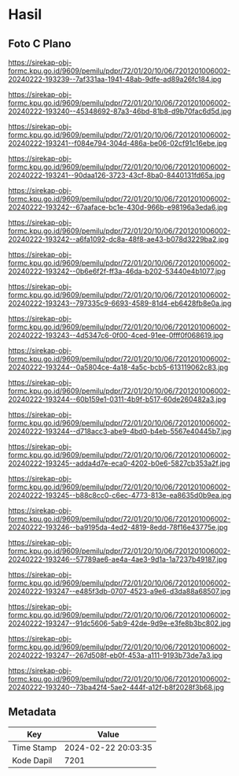 # Hasil

## Foto C Plano

https://sirekap-obj-formc.kpu.go.id/9609/pemilu/pdpr/72/01/20/10/06/7201201006002-20240222-193239--7af331aa-1941-48ab-9dfe-ad89a26fc184.jpg

https://sirekap-obj-formc.kpu.go.id/9609/pemilu/pdpr/72/01/20/10/06/7201201006002-20240222-193240--45348692-87a3-46bd-81b8-d9b70fac6d5d.jpg

https://sirekap-obj-formc.kpu.go.id/9609/pemilu/pdpr/72/01/20/10/06/7201201006002-20240222-193241--f084e794-304d-486a-be06-02cf91c16ebe.jpg

https://sirekap-obj-formc.kpu.go.id/9609/pemilu/pdpr/72/01/20/10/06/7201201006002-20240222-193241--90daa126-3723-43cf-8ba0-8440131fd65a.jpg

https://sirekap-obj-formc.kpu.go.id/9609/pemilu/pdpr/72/01/20/10/06/7201201006002-20240222-193242--67aaface-bc1e-430d-966b-e98196a3eda6.jpg

https://sirekap-obj-formc.kpu.go.id/9609/pemilu/pdpr/72/01/20/10/06/7201201006002-20240222-193242--a6fa1092-dc8a-48f8-ae43-b078d3229ba2.jpg

https://sirekap-obj-formc.kpu.go.id/9609/pemilu/pdpr/72/01/20/10/06/7201201006002-20240222-193242--0b6e6f2f-ff3a-46da-b202-53440e4b1077.jpg

https://sirekap-obj-formc.kpu.go.id/9609/pemilu/pdpr/72/01/20/10/06/7201201006002-20240222-193243--797335c9-6693-4589-81d4-eb6428fb8e0a.jpg

https://sirekap-obj-formc.kpu.go.id/9609/pemilu/pdpr/72/01/20/10/06/7201201006002-20240222-193243--4d5347c6-0f00-4ced-91ee-0fff0f068619.jpg

https://sirekap-obj-formc.kpu.go.id/9609/pemilu/pdpr/72/01/20/10/06/7201201006002-20240222-193244--0a5804ce-4a18-4a5c-bcb5-613119062c83.jpg

https://sirekap-obj-formc.kpu.go.id/9609/pemilu/pdpr/72/01/20/10/06/7201201006002-20240222-193244--60b159e1-0311-4b9f-b517-60de260482a3.jpg

https://sirekap-obj-formc.kpu.go.id/9609/pemilu/pdpr/72/01/20/10/06/7201201006002-20240222-193244--d718acc3-abe9-4bd0-b4eb-5567e40445b7.jpg

https://sirekap-obj-formc.kpu.go.id/9609/pemilu/pdpr/72/01/20/10/06/7201201006002-20240222-193245--adda4d7e-eca0-4202-b0e6-5827cb353a2f.jpg

https://sirekap-obj-formc.kpu.go.id/9609/pemilu/pdpr/72/01/20/10/06/7201201006002-20240222-193245--b88c8cc0-c6ec-4773-813e-ea8635d0b9ea.jpg

https://sirekap-obj-formc.kpu.go.id/9609/pemilu/pdpr/72/01/20/10/06/7201201006002-20240222-193246--ba9195da-4ed2-4819-8edd-78f16e43775e.jpg

https://sirekap-obj-formc.kpu.go.id/9609/pemilu/pdpr/72/01/20/10/06/7201201006002-20240222-193246--57789ae6-ae4a-4ae3-9d1a-1a7237b49187.jpg

https://sirekap-obj-formc.kpu.go.id/9609/pemilu/pdpr/72/01/20/10/06/7201201006002-20240222-193247--e485f3db-0707-4523-a9e6-d3da88a68507.jpg

https://sirekap-obj-formc.kpu.go.id/9609/pemilu/pdpr/72/01/20/10/06/7201201006002-20240222-193247--91dc5606-5ab9-42de-9d9e-e3fe8b3bc802.jpg

https://sirekap-obj-formc.kpu.go.id/9609/pemilu/pdpr/72/01/20/10/06/7201201006002-20240222-193247--267d508f-eb0f-453a-a111-9193b73de7a3.jpg

https://sirekap-obj-formc.kpu.go.id/9609/pemilu/pdpr/72/01/20/10/06/7201201006002-20240222-193240--73ba42f4-5ae2-444f-a12f-b8f2028f3b68.jpg


## Metadata

| Key        | Value               |
| ---------- | ------------------- |
| Time Stamp | 2024-02-22 20:03:35 |
| Kode Dapil | 7201                |



